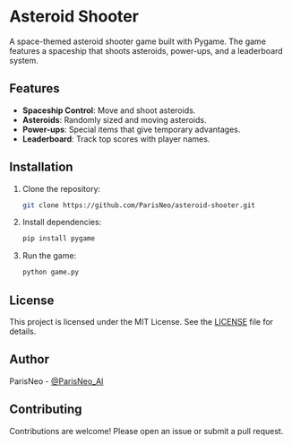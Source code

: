 # Asteroid Shooter

A space-themed asteroid shooter game built with Pygame. The game features a spaceship that shoots asteroids, power-ups, and a leaderboard system.

## Features
- **Spaceship Control**: Move and shoot asteroids.
- **Asteroids**: Randomly sized and moving asteroids.
- **Power-ups**: Special items that give temporary advantages.
- **Leaderboard**: Track top scores with player names.

## Installation
1. Clone the repository:
   ```bash
   git clone https://github.com/ParisNeo/asteroid-shooter.git
   ```
2. Install dependencies:
   ```bash
   pip install pygame
   ```
3. Run the game:
   ```bash
   python game.py
   ```

## License
This project is licensed under the MIT License. See the [LICENSE](LICENSE) file for details.

## Author
ParisNeo - [@ParisNeo_AI](https://twitter.com/ParisNeo_AI)

## Contributing
Contributions are welcome! Please open an issue or submit a pull request.
